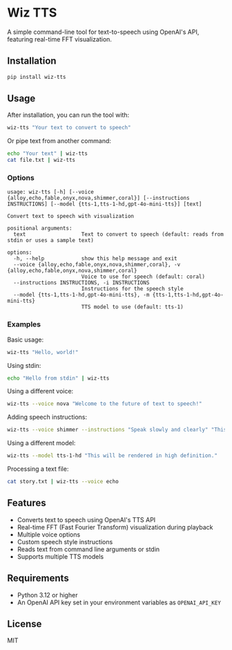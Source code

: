# Wiz TTS

A simple command-line tool for text-to-speech using OpenAI's API, featuring real-time FFT visualization.

## Installation

```bash
pip install wiz-tts
```

## Usage

After installation, you can run the tool with:

```bash
wiz-tts "Your text to convert to speech"
```

Or pipe text from another command:

```bash
echo "Your text" | wiz-tts
cat file.txt | wiz-tts
```

### Options

```
usage: wiz-tts [-h] [--voice {alloy,echo,fable,onyx,nova,shimmer,coral}] [--instructions INSTRUCTIONS] [--model {tts-1,tts-1-hd,gpt-4o-mini-tts}] [text]

Convert text to speech with visualization

positional arguments:
  text                  Text to convert to speech (default: reads from stdin or uses a sample text)

options:
  -h, --help            show this help message and exit
  --voice {alloy,echo,fable,onyx,nova,shimmer,coral}, -v {alloy,echo,fable,onyx,nova,shimmer,coral}
                        Voice to use for speech (default: coral)
  --instructions INSTRUCTIONS, -i INSTRUCTIONS
                        Instructions for the speech style
  --model {tts-1,tts-1-hd,gpt-4o-mini-tts}, -m {tts-1,tts-1-hd,gpt-4o-mini-tts}
                        TTS model to use (default: tts-1)
```

### Examples

Basic usage:
```bash
wiz-tts "Hello, world!"
```

Using stdin:
```bash
echo "Hello from stdin" | wiz-tts
```

Using a different voice:
```bash
wiz-tts --voice nova "Welcome to the future of text to speech!"
```

Adding speech instructions:
```bash
wiz-tts --voice shimmer --instructions "Speak slowly and clearly" "This is important information."
```

Using a different model:
```bash
wiz-tts --model tts-1-hd "This will be rendered in high definition."
```

Processing a text file:
```bash
cat story.txt | wiz-tts --voice echo
```

## Features

- Converts text to speech using OpenAI's TTS API
- Real-time FFT (Fast Fourier Transform) visualization during playback
- Multiple voice options
- Custom speech style instructions
- Reads text from command line arguments or stdin
- Supports multiple TTS models

## Requirements

- Python 3.12 or higher
- An OpenAI API key set in your environment variables as `OPENAI_API_KEY`

## License

MIT